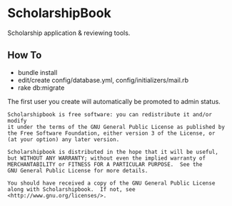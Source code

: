 ScholarshipBook
=========
Scholarship application & reviewing tools.

How To
------
* bundle install
* edit/create config/database.yml, config/initializers/mail.rb
* rake db:migrate

The first user you create will automatically be promoted to admin status.

    Scholarshipbook is free software: you can redistribute it and/or modify
    it under the terms of the GNU General Public License as published by
    the Free Software Foundation, either version 3 of the License, or
    (at your option) any later version.

    Scholarshipbook is distributed in the hope that it will be useful,
    but WITHOUT ANY WARRANTY; without even the implied warranty of
    MERCHANTABILITY or FITNESS FOR A PARTICULAR PURPOSE.  See the
    GNU General Public License for more details.

    You should have received a copy of the GNU General Public License
    along with Scholarshipbook.  If not, see <http://www.gnu.org/licenses/>.

